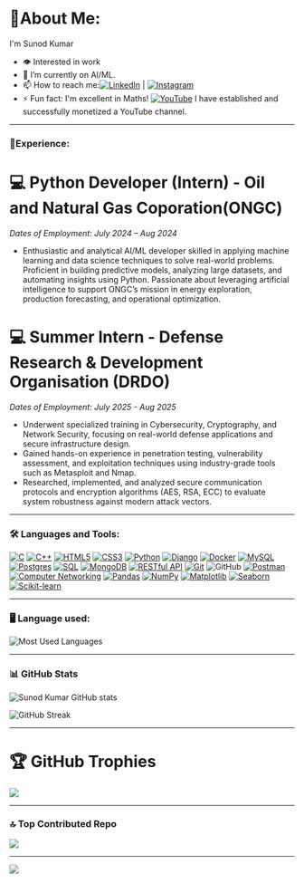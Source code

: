 # 🌠About Me:

I'm Sunod Kumar

- 👁️ Interested in work
- 🌱 I’m currently on AI/ML.
- 📫 How to reach me:[![LinkedIn](https://img.shields.io/badge/LinkedIn-0077B5?logo=linkedin&logoColor=white)](https://www.linkedin.com/in/sunod-kumar) | [![Instagram](https://img.shields.io/badge/Instagram-E4405F?logo=instagram&logoColor=white)](https://www.instagram.com/sunodmongia)
- ⚡ Fun fact: I'm excellent in Maths!
        [![YouTube](https://img.shields.io/badge/YouTube-FF0000?logo=youtube&logoColor=white)](https://www.youtube.com/@ManjuMongia) I have established and successfully     monetized a YouTube channel.


---
### 🧮Experience:
# 💻 Python Developer (Intern) - Oil and Natural Gas Coporation(ONGC)
*Dates of Employment: July 2024 – Aug 2024*

- Enthusiastic and analytical AI/ML developer skilled in applying machine learning and data science techniques to solve real-world problems. Proficient in building predictive models, analyzing large datasets, and automating insights using Python. Passionate about leveraging artificial intelligence to support ONGC’s mission in energy exploration, production forecasting, and operational optimization.

# 💻 Summer Intern - Defense Research & Development Organisation (DRDO)
_Dates of Employment: July 2025 - Aug 2025_

- Underwent specialized training in Cybersecurity, Cryptography, and Network Security, focusing on real-world defense applications and secure infrastructure design.
- Gained hands-on experience in penetration testing, vulnerability assessment, and exploitation techniques using industry-grade tools such as Metasploit and Nmap.
- Researched, implemented, and analyzed secure communication protocols and encryption algorithms (AES, RSA, ECC) to evaluate system robustness against modern attack vectors.
---

### 🛠️ Languages and Tools:
[![C](https://img.shields.io/badge/c-%2300599C.svg?style=flat-square&logo=c&logoColor=white)](https://en.cppreference.com/w/c)
[![C++](https://img.shields.io/badge/c++-%2300599C.svg?style=flat-square&logo=c%2B%2B&logoColor=white)](https://en.cppreference.com/w/cpp)
[![HTML5](https://img.shields.io/badge/html5-%23E34F26.svg?style=flat-square&logo=html5&logoColor=white)](https://developer.mozilla.org/en-US/docs/Web/HTML)
[![CSS3](https://img.shields.io/badge/CSS3-1572B6?style=flat-square&logo=css3&logoColor=white)](https://developer.mozilla.org/en-US/docs/Web/CSS)
[![Python](https://img.shields.io/badge/-Python-333?logo=python)](https://www.python.org/)
[![Django](https://img.shields.io/badge/-Django-333?logo=django)](https://www.djangoproject.com/)
[![Docker](https://img.shields.io/badge/Docker-2496ED?style=flat-square&logo=docker&logoColor=white)](https://www.docker.com/)
[![MySQL](https://img.shields.io/badge/mysql-4479A1.svg?style=flat-square&logo=mysql&logoColor=white)](https://www.mysql.com/)
[![Postgres](https://img.shields.io/badge/postgres-%23316192.svg?style=flat-square&logo=postgresql&logoColor=white)](https://www.postgresql.org/)
[![SQL](https://img.shields.io/badge/-SQL-333?logo=sqlite)](https://www.sqlite.org/)
[![MongoDB](https://img.shields.io/badge/MongoDB-47A248?style=flat-square&logo=mongodb&logoColor=white)](https://www.mongodb.com/)
[![RESTful API](https://img.shields.io/badge/RESTful%20API-000000?style=flat-square&logo=api&logoColor=white)](https://en.wikipedia.org/wiki/Representational_state_transfer)
[![Git](https://img.shields.io/badge/-Git-333?logo=git)](https://git-scm.com/)
![GitHub](https://img.shields.io/badge/github-%23121011.svg?style=flat-square&logo=github&logoColor=white)
[![Postman](https://img.shields.io/badge/Postman-FF6C37?style=flat-square&logo=postman&logoColor=white)](https://www.postman.com/)
[![Computer Networking](https://img.shields.io/badge/-Networking-333?logo=cisco)](https://en.wikipedia.org/wiki/Computer_network)
[![Pandas](https://img.shields.io/badge/-Pandas-333?logo=pandas)](https://pandas.pydata.org/)
[![NumPy](https://img.shields.io/badge/-NumPy-333?logo=numpy)](https://numpy.org/)
[![Matplotlib](https://img.shields.io/badge/Matplotlib-11557C?style=flat-square&logo=matplotlib&logoColor=white)](https://matplotlib.org/)
[![Seaborn](https://img.shields.io/badge/Seaborn-4B8BBE?style=flat-square&logo=python&logoColor=white)](https://seaborn.pydata.org/)
[![Scikit-learn](https://img.shields.io/badge/Scikit--learn-F7931E?style=flat-square&logo=scikit-learn&logoColor=white)](https://scikit-learn.org/)




---
### 🖥️ Language used:
![Most Used Languages](https://github-readme-stats.vercel.app/api/top-langs/?username=sunodmongia&layout=compact&theme=dark)

---

### 📊 GitHub Stats

![Sunod Kumar GitHub stats](https://github-readme-stats.vercel.app/api?username=sunodmongia&theme=dark&hide_border=false&include_all_commits=true&count_private=true)

![GitHub Streak](https://github-readme-streak-stats.herokuapp.com?user=sunodmongia&theme=dark&hide_border=false)



---
# 🏆 GitHub Trophies
![](https://github-profile-trophy.vercel.app/?username=sunodmongia&theme=radical&no-frame=false&no-bg=false&margin-w=4)


---
### 🔝 Top Contributed Repo
![](https://github-contributor-stats.vercel.app/api?username=sunodmongia&limit=5&theme=dark&combine_all_yearly_contributions=true)


---
[![](https://visitcount.itsvg.in/api?id=sunodmongia&label=Profile%20Views&color=1&icon=0&pretty=false)](https://visitcount.itsvg.in)

